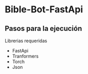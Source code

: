 # Bible-Bot-FastApi
## Pasos para la ejecución
Librerias requeridas
+ FastApi 
+ Tranformers
+ Torch
+ Json
   
   
